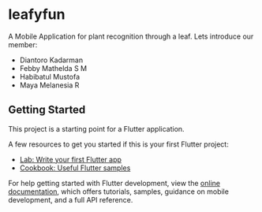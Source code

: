 # leafyfun

A Mobile Application for plant recognition through a leaf. Lets introduce our member:

- Diantoro Kadarman
- Febby Mathelda S M
- Habibatul Mustofa
- Maya Melanesia R

## Getting Started

This project is a starting point for a Flutter application.

A few resources to get you started if this is your first Flutter project:

- [Lab: Write your first Flutter app](https://docs.flutter.dev/get-started/codelab)
- [Cookbook: Useful Flutter samples](https://docs.flutter.dev/cookbook)

For help getting started with Flutter development, view the
[online documentation](https://docs.flutter.dev/), which offers tutorials,
samples, guidance on mobile development, and a full API reference.
